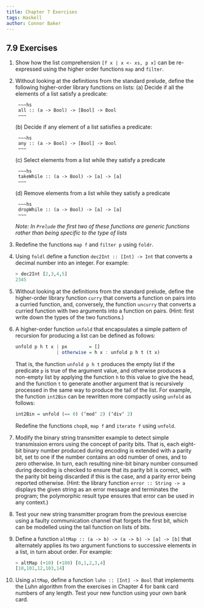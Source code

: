 ```yaml
---
title: Chapter 7 Exercises
tags: Haskell
author: Connor Baker
---
```


## 7.9 Exercises

1. Show how the list comprehension `[f x | x <- xs, p x]` can be re-expressed using the higher order functions `map` and `filter`.

    <script src="https://gist.github.com/ConnorBaker/f52b94a627dbff4b4144881095c2f68a.js"></script>

2. Without looking at the definitions from the standard prelude, define the following higher-order library functions on lists:
   (a)  Decide if all the elements of a list satisfy a predicate:

        ~~~hs
        all :: (a -> Bool) -> [Bool] -> Bool
        ~~~

   (b)  Decide if any element of a list satisfies a predicate:

        ~~~hs
        any :: (a -> Bool) -> [Bool] -> Bool
        ~~~

   (c)  Select elements from a list while they satisfy a predicate

        ~~~hs
        takeWhile :: (a -> Bool) -> [a] -> [a]
        ~~~

   (d)  Remove elements from a list while they satisfy a predicate

        ~~~hs
        dropWhile :: (a -> Bool) -> [a] -> [a]
        ~~~

    *Note: In `Prelude` the first two of these functions are generic functions rather than being specific to the type of lists*

    <script src="https://gist.github.com/ConnorBaker/9884fb621c0b1e6566cf93b357f77743.js"></script>

3. Redefine the functions `map f` and `filter p` using `foldr`.

    <script src="https://gist.github.com/ConnorBaker/3a6be340566ec0e9e02a420fe5e2e4fd.js"></script>

4. Using `foldl` define a function `dec2Int :: [Int] -> Int` that converts a decimal number into an integer. For example:

    ~~~hs
    > dec2Int [2,3,4,5]
    2345
    ~~~

    <script src="https://gist.github.com/ConnorBaker/dc7e07cd9108ee6c1ae5bcc9a1bd642c.js"></script>

5. Without looking at the definitions from the standard prelude, define the higher-order library function `curry` that converts a function on pairs into a curried function, and, conversely, the function `uncurry` that converts a curried function with two arguments into a function on pairs. (Hint: first write down the types of the two functions.)

    <script src="https://gist.github.com/ConnorBaker/6343df1128fb505fe1c1748e139040bc.js"></script>

6. A higher-order function `unfold` that encapsulates a simple pattern of recursion for producing a list can be defined as follows:

    ~~~hs
    unfold p h t x | px        = []
                   | otherwise = h x : unfold p h t (t x)
    ~~~

    That is, the function `unfold p h t` produces the empty list if the predicate `p` is true of the argument value, and otherwise produces a non-empty list by applying the function `h` to this value to give the head, and the function `t` to generate another argument that is recursively processed in the same way to produce the tail of the list. For example, the function `int2Bin` can be rewritten more compactly using `unfold` as follows:

    ~~~hs
    int2Bin = unfold (== 0) (‘mod‘ 2) (‘div‘ 2)
    ~~~

    Redefine the functions `chop8`, `map f` and `iterate f` using `unfold`.

    <script src="https://gist.github.com/ConnorBaker/c2ed590b9badb3aae6204313eb624a19.js"></script>

7. Modify the binary string transmitter example to detect simple transmission errors using the concept of parity bits. That is, each eight-bit binary number produced during encoding is extended with a parity bit, set to one if the number contains an odd number of ones, and to zero otherwise. In turn, each resulting nine-bit binary number consumed during decoding is checked to ensure that its parity bit is correct, with the parity bit being discarded if this is the case, and a parity error being reported otherwise. (Hint: the library function `error :: String -> a` displays the given string as an error message and terminates the program; the polymorphic result type ensures that error can be used in any context.)

    <script src="https://gist.github.com/ConnorBaker/9dbb569c6578bebd71804157993b9401.js"></script>

8. Test your new string transmitter program from the previous exercise using a faulty communication channel that forgets the first bit, which can be modelled using the tail function on lists of bits.

    <script src="https://gist.github.com/ConnorBaker/88b355d9463cc29b589deb225fee7718.js"></script>

9.  Define a function `altMap :: (a -> b) -> (a -> b) -> [a] -> [b]` that alternately applies its two argument functions to successive elements in a list, in turn about order. For example:

    ~~~hs
    > altMap (+10) (+100) [0,1,2,3,4]
    [10,101,12,103,14]
    ~~~

    <script src="https://gist.github.com/ConnorBaker/cec3d1f5fd93d6eeca25dce62fff6b7e.js"></script>

10. Using `altMap`, define a function `luhn :: [Int] -> Bool` that implements the Luhn algorithm from the exercises in Chapter 4 for bank card numbers of any length. Test your new function using your own bank card.

    <script src="https://gist.github.com/ConnorBaker/290ff5a876983435afc2e83be6ab139c.js"></script>